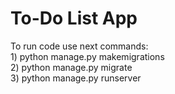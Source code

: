 # To-Do List App
To run code use next commands:<br />
1)
  python manage.py makemigrations<br />
2)
  python manage.py migrate<br />
3)
  python manage.py runserver<br />
